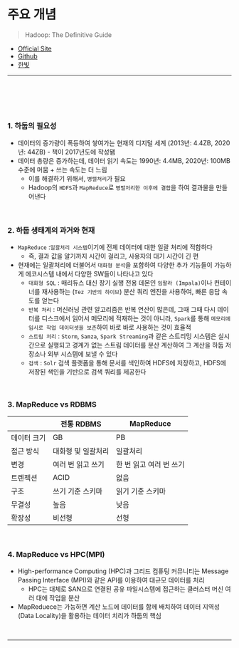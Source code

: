 # 주요 개념 
> Hadoop: The Definitive Guide
* [Official Site](http://www.hadoopbook.com/)
* [Github](https://github.com/tomwhite/hadoop-book/)
* [한빛](https://www.hanbit.co.kr/support/supplement_survey.html?pcode=B6473892834)

<hr>
<br>

## 

#### 

<br>

### 1. 하둡의 필요성
* 데이터의 증가량이 폭등하여 쌓여가는 현재의 디지털 세계 (2013년: 4.4ZB, 2020년: 44ZB) - 책이 2017년도에 작성됌
* 데이터 총량은 증가하는데, 데이터 읽기 속도는 1990년: 4.4MB, 2020년: 100MB 수준에 머뭄 + 쓰는 속도는 더 느림
  * 이를 해결하기 위해서, `병렬처리`가 필요
  * Hadoop의 `HDFS`과 `MapReduce`로 `병렬처리한 이후에 결합`을 하여 결과물을 만들어낸다

<br>

### 2. 하둡 생태계의 과거와 현재
* `MapReduce` :`일괄처리 시스템`이기에 전체 데이터에 대한 일괄 처리에 적합하다
  * 즉, 결과 값을 알기까지 시간이 걸리고, 사용자의 대기 시간이 긴 편
* 현재에는 일괄처리에 더불어서 `대화형 분석`을 포함하여 다양한 추가 기능들이 가능하게 에코시스템 내에서 다양한 SW들이 나타나고 있다
  * `대화형 SQL` : 매리듀스 대신 장기 실행 전용 데몬인 `임팔라 (Impala)`이나 컨테이너를 재사용하는 (`Tez 기반의 하이브`) 분산 쿼리 엔진을 사용하여, 빠른 응답 속도를 얻는다
  * `반복 처리`  : 머신러닝 관련 알고리즘은 반복 연산이 많은데, 그때 그때 다시 데이터를 디스크에서 읽어서 메모리에 적재하는 것이 아니라, `Spark`를 통해 `메모리에 임시로 작업 데이터셋을 보존`하여 바로 바로 사용하는 것이 효율적
  * `스트림 처리` : `Storm`, `Samza`, `Spark Streaming`과 같은 스트리밍 시스템은 실시간으로 실행되고 경계가 없는 스트림 데이터를 분산 계산하여 그 계산을 하둡 저장소나 외부 시스템에 보낼 수 있다
  * `검색` : `Solr` 검색 플랫폼을 통해 문서를 색인하여 HDFS에 저장하고, HDFS에 저장된 색인을 기반으로 검색 쿼리를 제공한다

<br>

### 3. MapReduce vs RDBMS

|               | 전통 RDBMS     | MapReduce         |
| ------------- | ------------- | ----------------- |
| 데이터 크기      | GB            | PB                 | 
| 접근 방식       | 대화형 및 일괄처리 | 일괄처리             | 
| 변경           | 여러 번 읽고 쓰기 | 한 번 읽고 여러 번 쓰기 |
| 트렌젝션        | ACID          | 없음                |
| 구조           | 쓰기 기준 스키마  | 읽기 기준 스키마       | 
| 무결성          | 높음           | 낮음                | 
| 확장성          | 비선형          | 선형               | 

<br>

### 4. MapReduce vs HPC(MPI) 
* High-performance Computing (HPC)과 그리드 컴퓨팅 커뮤니티는 Message Passing Interface (MPI)와 같은 API를 이용하여 대규모 데이터를 처리
  * HPC는 대체로 SAN으로 연결된 공유 파일시스템에 접근하는 클러스터 머신 여러 대에 작업을 분산 
* MapReduece는 가능하면 계산 노드에 데이터를 함께 배치하여 데이터 지역성 (Data Locality)을 활용하는 데이터 치리가 하둡의 핵심


<br>
<hr>
<br>
